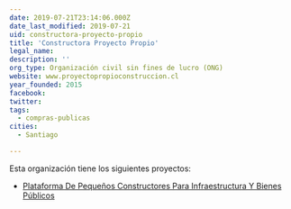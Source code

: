 ```yaml
---
date: 2019-07-21T23:14:06.000Z
date_last_modified: 2019-07-21
uid: constructora-proyecto-propio
title: 'Constructora Proyecto Propio'
legal_name: 
description: ''
org_type: Organización civil sin fines de lucro (ONG)
website: www.proyectopropioconstruccion.cl
year_founded: 2015
facebook: 
twitter: 
tags:
  - compras-publicas
cities: 
  - Santiago

---
```


Esta organización tiene los siguientes proyectos:

- [Plataforma De Pequeños Constructores Para Infraestructura Y Bienes Públicos](/proyectos/plataforma-de-pequenos-constructores-para-infraestructura-y-bienes-publicos)
